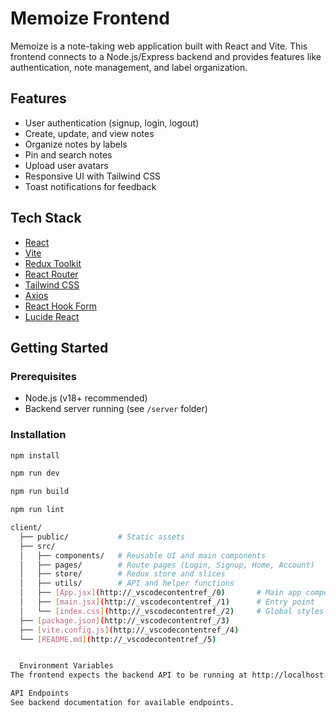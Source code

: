 # Memoize Frontend

Memoize is a note-taking web application built with React and Vite. This frontend connects to a Node.js/Express backend and provides features like authentication, note management, and label organization.

## Features

- User authentication (signup, login, logout)
- Create, update, and view notes
- Organize notes by labels
- Pin and search notes
- Upload user avatars
- Responsive UI with Tailwind CSS
- Toast notifications for feedback

## Tech Stack

- [React](https://react.dev/)
- [Vite](https://vitejs.dev/)
- [Redux Toolkit](https://redux-toolkit.js.org/)
- [React Router](https://reactrouter.com/)
- [Tailwind CSS](https://tailwindcss.com/)
- [Axios](https://axios-http.com/)
- [React Hook Form](https://react-hook-form.com/)
- [Lucide React](https://lucide.dev/icons/)

## Getting Started

### Prerequisites

- Node.js (v18+ recommended)
- Backend server running (see `/server` folder)

### Installation

```sh
npm install

npm run dev

npm run build

npm run lint

client/
  ├── public/           # Static assets
  ├── src/
  │   ├── components/   # Reusable UI and main components
  │   ├── pages/        # Route pages (Login, Signup, Home, Account)
  │   ├── store/        # Redux store and slices
  │   ├── utils/        # API and helper functions
  │   ├── [App.jsx](http://_vscodecontentref_/0)       # Main app component
  │   ├── [main.jsx](http://_vscodecontentref_/1)      # Entry point
  │   └── [index.css](http://_vscodecontentref_/2)     # Global styles
  ├── [package.json](http://_vscodecontentref_/3)
  ├── [vite.config.js](http://_vscodecontentref_/4)
  └── [README.md](http://_vscodecontentref_/5)


  Environment Variables
The frontend expects the backend API to be running at http://localhost:8000. You can change this in src/utils/api.js.

API Endpoints
See backend documentation for available endpoints.